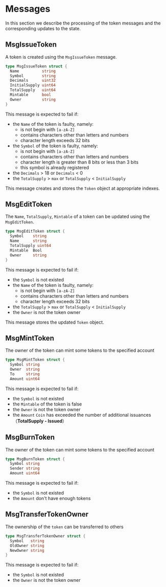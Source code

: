 <!--
order: 2
-->

# Messages

In this section we describe the processing of the token messages and the
corresponding updates to the state.

## MsgIssueToken

A token is created using the `MsgIssueToken` message.

```go
type MsgIssueToken struct {
  Name          string
  Symbol        string
  Decimals      uint32
  InitialSupply uint64
  TotalSupply   uint64
  Mintable      bool
  Owner         string
}
```

This message is expected to fail if:

- the `Name` of the token is faulty, namely:
  - is not begin with `[a-zA-Z]`
  - contains characters other than letters and numbers
  - character length exceeds 32 bits
- the `Symbol` of the token is faulty, namely:
  - is not begin with `[a-zA-Z]`
  - contains characters other than letters and numbers
  - character length is greater than 8 bits or less than 3 bits
  - this symbol is already registered
- the `Decimals` > 18 or `Decimals` < 0
- the `TotalSupply` > `max` or `TotalSupply` < `InitialSupply`

This message creates and stores the `Token` object at appropriate
indexes.

## MsgEditToken

The `Name`, `TotalSupply`, `Mintable` of a token can be updated using the
`MsgEditToken`.

```go
type MsgEditToken struct {
  Symbol    string
  Name      string
  TotalSupply uint64
  Mintable  Bool
  Owner     string
}
```

This message is expected to fail if:

- the `Symbol` is not existed
- the `Name` of the token is faulty, namely:
  - is not begin with `[a-zA-Z]`
  - contains characters other than letters and numbers
  - character length exceeds 32 bits
- the `TotalSupply` > `max` or `TotalSupply` < `InitialSupply`
- the `Owner` is not the token owner

This message stores the updated `Token` object.

## MsgMintToken

The owner of the token can mint some tokens to the specified account

```go
type MsgMintToken struct {
  Symbol string
  Owner  string
  To     string
  Amount uint64
```

This message is expected to fail if:

- the `Symbol` is not existed
- the `Mintable` of the token is false
- the `Owner` is not the token owner
- the `Amount` `Coin` has exceeded the number of additional
  issuances（**TotalSupply - Issued**）

## MsgBurnToken

The owner of the token can mint some tokens to the specified account

```go
type MsgBurnToken struct {
  Symbol string
  Sender string
  Amount uint64
```

This message is expected to fail if:

- the `Symbol` is not existed
- the `Amount` don't have enough tokens

## MsgTransferTokenOwner

The ownership of the `token` can be transferred to others

```go
type MsgTransferTokenOwner struct {
  Symbol   string
  OldOwner string
  NewOwner string
}
```

This message is expected to fail if:

- the `Symbol` is not existed
- the `Owner` is not the token owner

